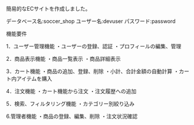 簡易的なECサイトを作成しました。

データベース名:soccer_shop
ユーザー名:devuser
パスワード:password

機能要件 

1．ユーザー管理機能 
・ユーザーの登録、認証 
・プロフィールの編集、管理 

2．商品表示機能 
・商品一覧表示 
・商品詳細表示 

3．カート機能 
・商品の追加、登録、削除 
・小計、合計金額の自動計算 
・カート内アイテムを購入 

4．注文機能
・カート機能から注文
・注文履歴への追加

5．検索、フィルタリング機能 
・カテゴリー別絞り込み 

6.管理者機能 
・商品の登録、編集、削除 
・注文状況確認
